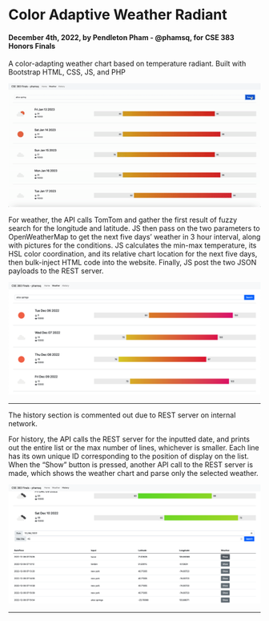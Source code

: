 # Color Adaptive Weather Radiant

#### December 4th, 2022, by Pendleton Pham - @phamsq, for CSE 383 Honors Finals

A color-adapting weather chart based on temperature radiant. Built with Bootstrap HTML, CSS, JS, and PHP

![Create](./demo.gif)

For weather, the API calls TomTom and gather the first result of fuzzy search for the longitude and latitude. JS then pass on the two parameters to OpenWeatherMap to get the next five days’ weather in 3 hour interval, along with pictures for the conditions. JS calculates the min-max temperature, its HSL color coordination, and its relative chart location for the next five days, then bulk-inject HTML code into the website. Finally, JS post the two JSON payloads to the REST server.</p>
<img src="assets/screenshot-weather.png" class="img-fluid screenshot" alt="screenshot-weather">
<hr class="dotted">
The history section is commented out due to REST server on internal network.
<p>For history, the API calls the REST server for the inputted date, and prints out the entire list or the max number of lines, whichever is smaller. Each line has its own unique ID corresponding to the position of display on the list. When the “Show” button is pressed, another API call to the REST server is made, which shows the weather chart and parse only the selected weather.</p>
<img src="assets/screenshot-history.png" class="img-fluid screenshot" alt="screenshot-history">
<hr class="dotted">


